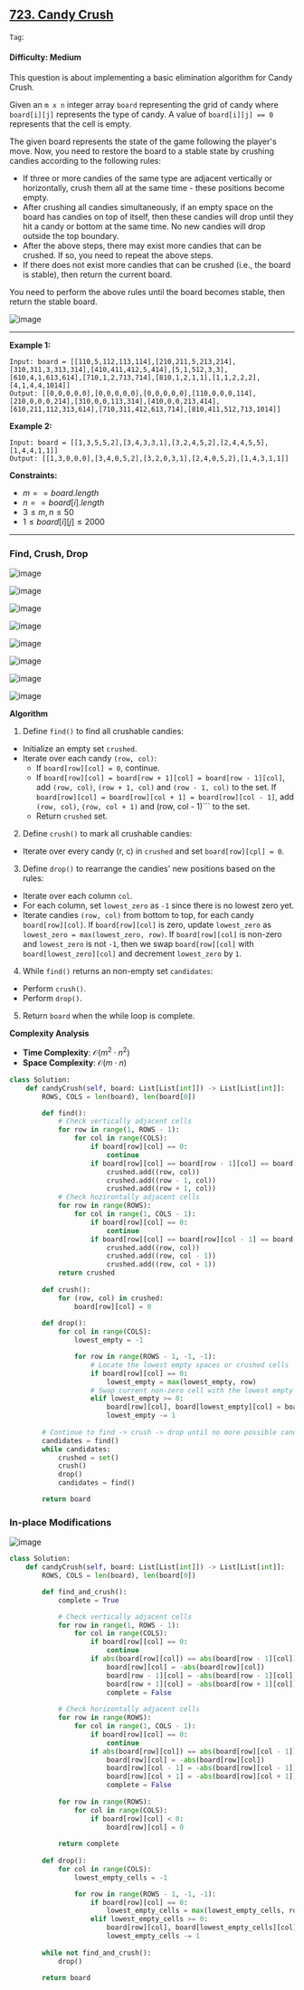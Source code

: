 ## [723. Candy Crush](https://leetcode.com/problems/candy-crush/)

```Tag```: 

#### Difficulty: Medium

This question is about implementing a basic elimination algorithm for Candy Crush.

Given an ```m x n``` integer array ```board``` representing the grid of candy where ```board[i][j]``` represents the type of candy. A value of ```board[i][j] == 0``` represents that the cell is empty.

The given board represents the state of the game following the player's move. Now, you need to restore the board to a stable state by crushing candies according to the following rules:

- If three or more candies of the same type are adjacent vertically or horizontally, crush them all at the same time - these positions become empty.
- After crushing all candies simultaneously, if an empty space on the board has candies on top of itself, then these candies will drop until they hit a candy or bottom at the same time. No new candies will drop outside the top boundary.
-   After the above steps, there may exist more candies that can be crushed. If so, you need to repeat the above steps.
- If there does not exist more candies that can be crushed (i.e., the board is stable), then return the current board.

You need to perform the above rules until the board becomes stable, then return the stable board.

![image](https://github.com/quananhle/Python/assets/35042430/b20eefe6-6329-4267-9cb2-8380eba796eb)

---

__Example 1:__

```
Input: board = [[110,5,112,113,114],[210,211,5,213,214],[310,311,3,313,314],[410,411,412,5,414],[5,1,512,3,3],[610,4,1,613,614],[710,1,2,713,714],[810,1,2,1,1],[1,1,2,2,2],[4,1,4,4,1014]]
Output: [[0,0,0,0,0],[0,0,0,0,0],[0,0,0,0,0],[110,0,0,0,114],[210,0,0,0,214],[310,0,0,113,314],[410,0,0,213,414],[610,211,112,313,614],[710,311,412,613,714],[810,411,512,713,1014]]
```

__Example 2:__
```
Input: board = [[1,3,5,5,2],[3,4,3,3,1],[3,2,4,5,2],[2,4,4,5,5],[1,4,4,1,1]]
Output: [[1,3,0,0,0],[3,4,0,5,2],[3,2,0,3,1],[2,4,0,5,2],[1,4,3,1,1]]
```

__Constraints:__

- $m == board.length$
- $n == board[i].length$
- $3 \le m, n \le 50$
- $1 \le board[i][j] \le 2000$

---

### Find, Crush, Drop

![image](https://leetcode.com/problems/candy-crush/Figures/723/1.png)

![image](https://leetcode.com/problems/candy-crush/Figures/723/2.png)

![image](https://leetcode.com/problems/candy-crush/Figures/723/3.png)

![image](https://leetcode.com/problems/candy-crush/Figures/723/4.png)

![image](https://leetcode.com/problems/candy-crush/Figures/723/5.png)

![image](https://leetcode.com/problems/candy-crush/Figures/723/6.png)

![image](https://leetcode.com/problems/candy-crush/Figures/723/7.png)

![image](https://leetcode.com/problems/candy-crush/Figures/723/8.png)

__Algorithm__

1. Define ```find()``` to find all crushable candies:

- Initialize an empty set ```crushed```.
- Iterate over each candy ```(row, col)```:
    - If ```board[row][col] = 0```, continue.
    - If ```board[row][col] = board[row + 1][col] = board[row - 1][col]```, add ```(row, col)```, ```(row + 1, col)``` and ```(row - 1, col)``` to the set. If ```board[row][col] = board[row][col + 1] = board[row][col - 1]```, add ```(row, col)```, ```(row, col + 1)``` and (row, col - 1)``` to the set.
    - Return ```crushed``` set.

2. Define ```crush()``` to mark all crushable candies:

- Iterate over every candy (r, c) in ```crushed``` and set ```board[row][cpl] = 0```.

3. Define ```drop()``` to rearrange the candies' new positions based on the rules:

- Iterate over each column ```col```.
- For each column, set ```lowest_zero``` as ```-1``` since there is no lowest zero yet.
- Iterate candies ```(row, col)``` from bottom to top, for each candy ```board[row][col]```. If ```board[row][col]``` is zero, update ```lowest_zero``` as ```lowest_zero = max(lowest_zero, row)```. If ```board[row][col]``` is non-zero and ```lowest_zero``` is not ```-1```, then we swap ```board[row][col]``` with ```board[lowest_zero][col]``` and decrement ```lowest_zero``` by ```1```.

4. While ```find()``` returns an non-empty set ```candidates```:

- Perform ```crush()```.
- Perform ```drop()```.

5. Return ```board``` when the while loop is complete.

__Complexity Analysis__

- __Time Complexity__: $\mathcal{O}(m^{2} \cdot n^{2})$
- __Space Complexity__: $\mathcal{O}(m \cdot n)$

```Python
class Solution:
    def candyCrush(self, board: List[List[int]]) -> List[List[int]]:
        ROWS, COLS = len(board), len(board[0])

        def find():
            # Check vertically adjacent cells
            for row in range(1, ROWS - 1):
                for col in range(COLS):
                    if board[row][col] == 0:
                        continue
                    if board[row][col] == board[row - 1][col] == board[row + 1][col]:
                        crushed.add((row, col))
                        crushed.add((row - 1, col))
                        crushed.add((row + 1, col))
            # Check hozirontally adjacent cells
            for row in range(ROWS):
                for col in range(1, COLS - 1):
                    if board[row][col] == 0:
                        continue
                    if board[row][col] == board[row][col - 1] == board[row][col + 1]:
                        crushed.add((row, col))
                        crushed.add((row, col - 1))
                        crushed.add((row, col + 1))
            return crushed
        
        def crush():
            for (row, col) in crushed:
                board[row][col] = 0
        
        def drop():
            for col in range(COLS):
                lowest_empty = -1

                for row in range(ROWS - 1, -1, -1):
                    # Locate the lowest empty spaces or crushed cells
                    if board[row][col] == 0:
                        lowest_empty = max(lowest_empty, row)
                    # Swap current non-zero cell with the lowest empty space
                    elif lowest_empty >= 0:
                        board[row][col], board[lowest_empty][col] = board[lowest_empty][col], board[row][col]
                        lowest_empty -= 1
        
        # Continue to find -> crush -> drop until no more possible candidate to crush
        candidates = find()
        while candidates:
            crushed = set()
            crush()
            drop()
            candidates = find()

        return board

```

### In-place Modifications

![image](https://leetcode.com/problems/candy-crush/Figures/723/2_2.png)

```Python
class Solution:
    def candyCrush(self, board: List[List[int]]) -> List[List[int]]:
        ROWS, COLS = len(board), len(board[0])

        def find_and_crush():
            complete = True

            # Check vertically adjacent cells
            for row in range(1, ROWS - 1):
                for col in range(COLS):
                    if board[row][col] == 0:
                        continue
                    if abs(board[row][col]) == abs(board[row - 1][col]) == abs(board[row + 1][col]):
                        board[row][col] = -abs(board[row][col])
                        board[row - 1][col] = -abs(board[row - 1][col])
                        board[row + 1][col] = -abs(board[row + 1][col])
                        complete = False
                    
            # Check horizontally adjacent cells
            for row in range(ROWS):
                for col in range(1, COLS - 1):
                    if board[row][col] == 0:
                        continue
                    if abs(board[row][col]) == abs(board[row][col - 1]) == abs(board[row][col + 1]):
                        board[row][col] = -abs(board[row][col])
                        board[row][col - 1] = -abs(board[row][col - 1])
                        board[row][col + 1] = -abs(board[row][col + 1])
                        complete = False
            
            for row in range(ROWS):
                for col in range(COLS):
                    if board[row][col] < 0:
                        board[row][col] = 0
            
            return complete
        
        def drop():
            for col in range(COLS):
                lowest_empty_cells = -1

                for row in range(ROWS - 1, -1, -1):
                    if board[row][col] == 0:
                        lowest_empty_cells = max(lowest_empty_cells, row)
                    elif lowest_empty_cells >= 0:
                        board[row][col], board[lowest_empty_cells][col] = board[lowest_empty_cells][col], board[row][col]
                        lowest_empty_cells -= 1
        
        while not find_and_crush():
            drop()
        
        return board
```
